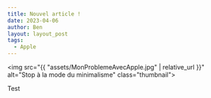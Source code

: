 ```yaml
---
title: Nouvel article !
date: 2023-04-06
author: Ben
layout: layout_post
tags:
  - Apple
---
```


<img src="{{ "assets/MonProblemeAvecApple.jpg" | relative_url }}" alt="Stop à la mode du minimalisme" class="thumbnail">

Test